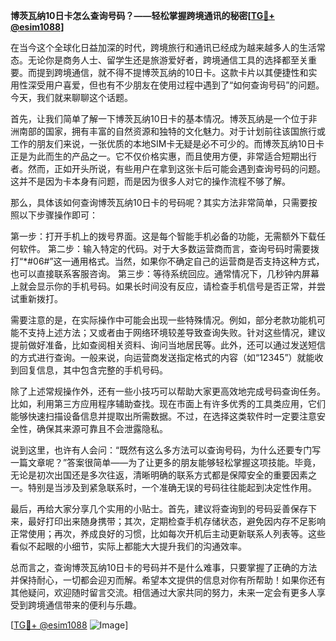 **博茨瓦纳10日卡怎么查询号码？——轻松掌握跨境通讯的秘密[[TG💪+ @esim1088](https://t.me/s/esim1088)]**

在当今这个全球化日益加深的时代，跨境旅行和通讯已经成为越来越多人的生活常态。无论你是商务人士、留学生还是旅游爱好者，跨境通信工具的选择都至关重要。而提到跨境通信，就不得不提博茨瓦纳的10日卡。这款卡片以其便捷性和实用性深受用户喜爱，但也有不少朋友在使用过程中遇到了“如何查询号码”的问题。今天，我们就来聊聊这个话题。

首先，让我们简单了解一下博茨瓦纳10日卡的基本情况。博茨瓦纳是一个位于非洲南部的国家，拥有丰富的自然资源和独特的文化魅力。对于计划前往该国旅行或工作的朋友们来说，一张优质的本地SIM卡无疑是必不可少的。而博茨瓦纳10日卡正是为此而生的产品之一。它不仅价格实惠，而且使用方便，非常适合短期出行者。然而，正如开头所说，有些用户在拿到这张卡后可能会遇到查询号码的问题。这并不是因为卡本身有问题，而是因为很多人对它的操作流程不够了解。

那么，具体该如何查询博茨瓦纳10日卡的号码呢？其实方法非常简单，只需要按照以下步骤操作即可：

第一步：打开手机上的拨号界面。这是每个智能手机必备的功能，无需额外下载任何软件。
第二步：输入特定的代码。对于大多数运营商而言，查询号码时需要拨打“*#06#”这一通用格式。当然，如果你不确定自己的运营商是否支持这种方式，也可以直接联系客服咨询。
第三步：等待系统回应。通常情况下，几秒钟内屏幕上就会显示你的手机号码。如果长时间没有反应，请检查手机信号是否正常，并尝试重新拨打。

需要注意的是，在实际操作中可能会出现一些特殊情况。例如，部分老款功能机可能不支持上述方法；又或者由于网络环境较差导致查询失败。针对这些情况，建议提前做好准备，比如查阅相关资料、询问当地居民等。此外，还可以通过发送短信的方式进行查询。一般来说，向运营商发送指定格式的内容（如“12345”）就能收到回复信息，其中包含完整的手机号码。

除了上述常规操作外，还有一些小技巧可以帮助大家更高效地完成号码查询任务。比如，利用第三方应用程序辅助查找。现在市面上有许多优秀的工具类应用，它们能够快速扫描设备信息并提取出所需数据。不过，在选择这类软件时一定要注意安全性，确保其来源可靠且不会泄露隐私。

说到这里，也许有人会问：“既然有这么多方法可以查询号码，为什么还要专门写一篇文章呢？”答案很简单——为了让更多的朋友能够轻松掌握这项技能。毕竟，无论是初次出国还是多次往返，清晰明确的联系方式都是保障安全的重要因素之一。特别是当涉及到紧急联系时，一个准确无误的号码往往能起到决定性作用。

最后，再给大家分享几个实用的小贴士。首先，建议将查询到的号码妥善保存下来，最好打印出来随身携带；其次，定期检查手机存储状态，避免因内存不足影响正常使用；再次，养成良好的习惯，比如每次开机后主动更新联系人列表等。这些看似不起眼的小细节，实际上都能大大提升我们的沟通效率。

总而言之，查询博茨瓦纳10日卡的号码并不是什么难事，只要掌握了正确的方法并保持耐心，一切都会迎刃而解。希望本文提供的信息对你有所帮助！如果你还有其他疑问，欢迎随时留言交流。相信通过大家共同的努力，未来一定会有更多人享受到跨境通信带来的便利与乐趣。

[[TG💪+ @esim1088](https://t.me/s/esim1088) ![Image](https://i.postimg.cc/4NQfJmqS/Snipaste-2025-05-13-00-14-12.png)]